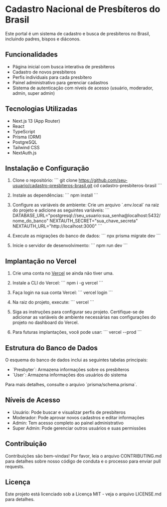 # Cadastro Nacional de Presbíteros do Brasil

Este portal é um sistema de cadastro e busca de presbíteros no Brasil, incluindo padres, bispos e diáconos.

## Funcionalidades

- Página inicial com busca interativa de presbíteros
- Cadastro de novos presbíteros
- Perfis individuais para cada presbítero
- Painel administrativo para gerenciar cadastros
- Sistema de autenticação com níveis de acesso (usuário, moderador, admin, super admin)

## Tecnologias Utilizadas

- Next.js 13 (App Router)
- React
- TypeScript
- Prisma (ORM)
- PostgreSQL
- Tailwind CSS
- NextAuth.js

## Instalação e Configuração

1. Clone o repositório:
   \`\`\`
   git clone https://github.com/seu-usuario/cadastro-presbiteros-brasil.git
   cd cadastro-presbiteros-brasil
   \`\`\`

2. Instale as dependências:
   \`\`\`
   npm install
   \`\`\`

3. Configure as variáveis de ambiente:
   Crie um arquivo \`.env.local\` na raiz do projeto e adicione as seguintes variáveis:
   \`\`\`
   DATABASE_URL="postgresql://seu_usuario:sua_senha@localhost:5432/nome_do_banco"
   NEXTAUTH_SECRET="sua_chave_secreta"
   NEXTAUTH_URL="http://localhost:3000"
   \`\`\`

4. Execute as migrações do banco de dados:
   \`\`\`
   npx prisma migrate dev
   \`\`\`

5. Inicie o servidor de desenvolvimento:
   \`\`\`
   npm run dev
   \`\`\`

## Implantação no Vercel

1. Crie uma conta no [Vercel](https://vercel.com) se ainda não tiver uma.

2. Instale a CLI do Vercel:
   \`\`\`
   npm i -g vercel
   \`\`\`

3. Faça login na sua conta Vercel:
   \`\`\`
   vercel login
   \`\`\`

4. Na raiz do projeto, execute:
   \`\`\`
   vercel
   \`\`\`

5. Siga as instruções para configurar seu projeto. Certifique-se de adicionar as variáveis de ambiente necessárias nas configurações do projeto no dashboard do Vercel.

6. Para futuras implantações, você pode usar:
   \`\`\`
   vercel --prod
   \`\`\`

## Estrutura do Banco de Dados

O esquema do banco de dados inclui as seguintes tabelas principais:

- \`Presbyter\`: Armazena informações sobre os presbíteros
- \`User\`: Armazena informações dos usuários do sistema

Para mais detalhes, consulte o arquivo \`prisma/schema.prisma\`.

## Níveis de Acesso

- Usuário: Pode buscar e visualizar perfis de presbíteros
- Moderador: Pode aprovar novos cadastros e editar informações
- Admin: Tem acesso completo ao painel administrativo
- Super Admin: Pode gerenciar outros usuários e suas permissões

## Contribuição

Contribuições são bem-vindas! Por favor, leia o arquivo CONTRIBUTING.md para detalhes sobre nosso código de conduta e o processo para enviar pull requests.

## Licença

Este projeto está licenciado sob a Licença MIT - veja o arquivo LICENSE.md para detalhes.

